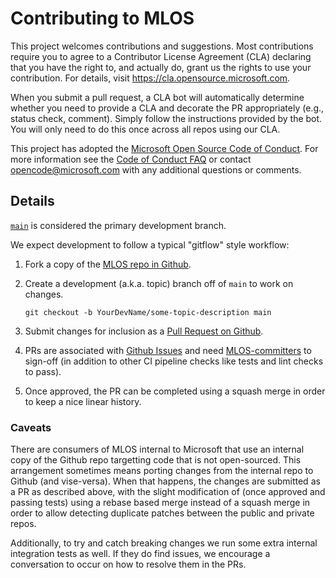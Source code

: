# Contributing to MLOS

This project welcomes contributions and suggestions.
Most contributions require you to agree to a Contributor License Agreement (CLA) declaring that you have the right to, and actually do, grant us the rights to use your contribution.
For details, visit https://cla.opensource.microsoft.com.

When you submit a pull request, a CLA bot will automatically determine whether you need to provide a CLA and decorate the PR appropriately (e.g., status check, comment).
Simply follow the instructions provided by the bot. You will only need to do this once across all repos using our CLA.

This project has adopted the [Microsoft Open Source Code of Conduct](https://opensource.microsoft.com/codeofconduct/).
For more information see the [Code of Conduct FAQ](https://opensource.microsoft.com/codeofconduct/faq/) or contact [opencode@microsoft.com](mailto:opencode@microsoft.com) with any additional questions or comments.

## Details

[`main`](https://github.com/microsoft/MLOS/tree/main) is considered the primary development branch.

We expect development to follow a typical "gitflow" style workflow:

1. Fork a copy of the [MLOS repo in Github](https://github.com/microsoft/MLOS).
2. Create a development (a.k.a. topic) branch off of `main` to work on changes.

    ```shell
    git checkout -b YourDevName/some-topic-description main
    ```

3. Submit changes for inclusion as a [Pull Request on Github](https://github.com/microsoft/MLOS/pulls).
4. PRs are associated with [Github Issues](https://github.com/microsoft/MLOS/issues) and need [MLOS-committers](https://github.com/orgs/microsoft/teams/MLOS-committers) to sign-off (in addition to other CI pipeline checks like tests and lint checks to pass).
5. Once approved, the PR can be completed using a squash merge in order to keep a nice linear history.

### Caveats

There are consumers of MLOS internal to Microsoft that use an internal copy of the Github repo targetting code that is not open-sourced.
This arrangement sometimes means porting changes from the internal repo to Github (and vise-versa).
When that happens, the changes are submitted as a PR as described above, with the slight modification of (once approved and passing tests) using a rebase based merge instead of a squash merge in order to allow detecting duplicate patches between the public and private repos.

Additionally, to try and catch breaking changes we run some extra internal integration tests as well.
If they do find issues, we encourage a conversation to occur on how to resolve them in the PRs.
